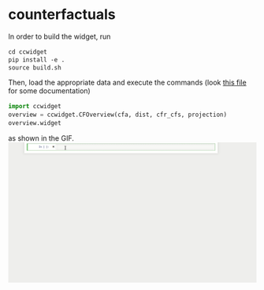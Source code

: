 # counterfactuals 

In order to build the widget, run 
``` 
cd ccwidget 
pip install -e . 
source build.sh 
``` 
Then, load the appropriate data and execute the commands (look [this file](https://github.com/tiagodsilva/counterfactuals/blob/main/ccwidget/ccwidget/CFOverview.py) for some documentation) 
```py 
import ccwidget 
overview = ccwidget.CFOverview(cfa, dist, cfr_cfs, projection)  
overview.widget 
``` 
as shown in the GIF. 
![](imgs/widget.gif) 
